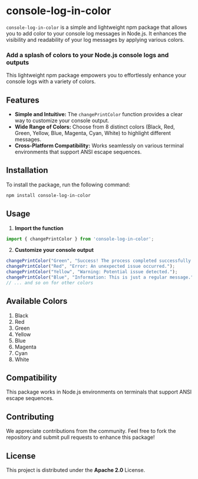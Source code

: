 # console-log-in-color

`console-log-in-color` is a simple and lightweight npm package that allows you to add color to your console log messages in Node.js. It enhances the visibility and readability of your log messages by applying various colors.

### Add a splash of colors to your Node.js console logs and outputs

This lightweight npm package empowers you to effortlessly enhance your console logs with a variety of colors.

## Features

* **Simple and Intuitive:** The `changePrintColor` function provides a clear way to customize your console output.
* **Wide Range of Colors:** Choose from 8 distinct colors (Black, Red, Green, Yellow, Blue, Magenta, Cyan, White) to highlight different messages.
* **Cross-Platform Compatibility:** Works seamlessly on various terminal environments that support ANSI escape sequences.

## Installation

To install the package, run the following command:

```bash
npm install console-log-in-color
```

## Usage

1. **Import the function**
```javascript
import { changePrintColor } from 'console-log-in-color';
```
2. **Customize your console output**
```javascript
changePrintColor("Green", "Success! The process completed successfully.");
changePrintColor("Red", "Error: An unexpected issue occurred.");
changePrintColor("Yellow", "Warning: Potential issue detected.");
changePrintColor("Blue", "Information: This is just a regular message.");
// ... and so on for other colors
```

## Available Colors

1. Black
2. Red
3. Green
4. Yellow
5. Blue
6. Magenta
7. Cyan
8. White

## Compatibility

This package works in Node.js environments on terminals that support ANSI escape sequences.

## Contributing

We appreciate contributions from the community. Feel free to fork the repository and submit pull requests to enhance this package!

## License

This project is distributed under the **Apache 2.0** License.

